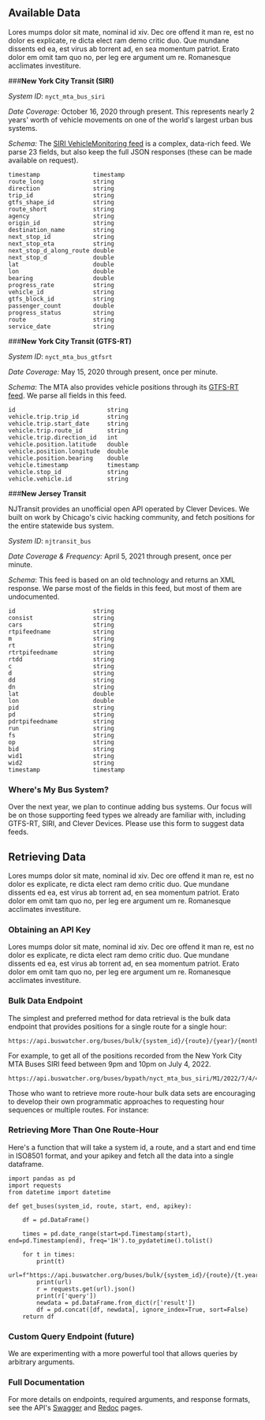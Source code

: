 ## Available Data

Lores mumps dolor sit mate, nominal id xiv. Dec ore offend it man re, est no dolor es explicate, re dicta elect ram demo critic duo. Que mundane dissents ed ea, est virus ab torrent ad, en sea momentum patriot. Erato dolor em omit tam quo no, per leg ere argument um re. Romanesque acclimates investiture.

###**New York City Transit (SIRI)**

*System ID*: `nyct_mta_bus_siri`

*Date Coverage:*
October 16, 2020 through present. This represents nearly 2 years' worth of vehicle movements on one of the world's largest urban bus systems.

*Schema:* The [SIRI VehicleMonitoring feed](https://bustime.mta.info/wiki/Developers/SIRIVehicleMonitoring) is a complex, data-rich feed. We parse 23 fields, but also keep the full JSON responses (these can be made available on request).

    timestamp           	timestamp       	                    
    route_long          	string              	                    
    direction           	string              	                    
    trip_id             	string              	                    
    gtfs_shape_id       	string              	                    
    route_short         	string              	                    
    agency              	string              	                    
    origin_id           	string              	                    
    destination_name    	string              	                    
    next_stop_id        	string              	                    
    next_stop_eta       	string              	                    
    next_stop_d_along_route	double              	                    
    next_stop_d         	double              	                    
    lat                 	double              	                    
    lon                 	double              	                    
    bearing             	double              	                    
    progress_rate       	string              	                    
    vehicle_id          	string              	                    
    gtfs_block_id       	string              	                    
    passenger_count     	double              	                    
    progress_status     	string              	                    
    route               	string              	                    
    service_date        	string    

###**New York City Transit (GTFS-RT)**

*System ID*: `nyct_mta_bus_gtfsrt`

*Date Coverage:*
May 15, 2020 through present, once per minute.

*Schema*: The MTA also provides vehicle positions through its [GTFS-RT feed](https://bustime.mta.info/wiki/Developers/GTFSRt). We parse all fields in this feed.

    id                  	    string              	                    
    vehicle.trip.trip_id	    string              	                    
    vehicle.trip.start_date	    string              	                    
    vehicle.trip.route_id	    string              	                    
    vehicle.trip.direction_id	int                 	                    
    vehicle.position.latitude	double              	                    
    vehicle.position.longitude	double              	                    
    vehicle.position.bearing	double              	                    
    vehicle.timestamp   	    timestamp           	                    
    vehicle.stop_id     	    string              	                    
    vehicle.vehicle.id  	    string 

###**New Jersey Transit**

NJTransit provides an unofficial open API operated by Clever Devices. We built on work by Chicago's civic hacking community, and fetch positions for the entire statewide bus system.

*System ID*: `njtransit_bus`

*Date Coverage & Frequency:*
April 5, 2021 through present, once per minute.

*Schema*: This feed is based on an old technology and returns an XML response. We parse most of the fields in this feed, but most of them are undocumented.

    id                  	string              	                    
    consist             	string              	                    
    cars                	string              	                    
    rtpifeedname        	string              	                    
    m                   	string              	                    
    rt                  	string              	                    
    rtrtpifeedname      	string              	                    
    rtdd                	string              	                    
    c                   	string              	                    
    d                   	string              	                    
    dd                  	string              	                    
    dn                  	string              	                    
    lat                 	double              	                    
    lon                 	double              	                    
    pid                 	string              	                    
    pd                  	string              	                    
    pdrtpifeedname      	string              	                    
    run                 	string              	                    
    fs                  	string              	                    
    op                  	string              	                    
    bid                 	string              	                    
    wid1                	string              	                    
    wid2                	string              	                    
    timestamp           	timestamp    


### Where's My Bus System?

Over the next year, we plan to continue adding bus systems. Our focus will be on those supporting feed types we already are familiar with, including GTFS-RT, SIRI, and Clever Devices. Please use this form to suggest data feeds.

## Retrieving Data

Lores mumps dolor sit mate, nominal id xiv. Dec ore offend it man re, est no dolor es explicate, re dicta elect ram demo critic duo. Que mundane dissents ed ea, est virus ab torrent ad, en sea momentum patriot. Erato dolor em omit tam quo no, per leg ere argument um re. Romanesque acclimates investiture.
### Obtaining an API Key

Lores mumps dolor sit mate, nominal id xiv. Dec ore offend it man re, est no dolor es explicate, re dicta elect ram demo critic duo. Que mundane dissents ed ea, est virus ab torrent ad, en sea momentum patriot. Erato dolor em omit tam quo no, per leg ere argument um re. Romanesque acclimates investiture.
### Bulk Data Endpoint
The simplest and preferred method for data retrieval is the bulk data endpoint that provides positions for a single route for a single hour:

    https://api.buswatcher.org/buses/bulk/{system_id}/{route}/{year}/{month}/{day}/{hour}/{apikey}

For example, to get all of the positions recorded from the New York City MTA Buses SIRI feed between 9pm and 10pm on July 4, 2022.

    https://api.buswatcher.org/buses/bypath/nyct_mta_bus_siri/M1/2022/7/4/4/sfsafasfasf

Those who want to retrieve more route-hour bulk data sets are encouraging to develop their own programmatic approaches to requesting hour sequences or multiple routes. For instance:

### Retrieving More Than One Route-Hour
Here's a function that will take a system id, a route, and a start and end time in ISO8501 format, and your apikey and fetch all the data into a single dataframe.

    import pandas as pd
    import requests
    from datetime import datetime

    def get_buses(system_id, route, start, end, apikey):

        df = pd.DataFrame()

        times = pd.date_range(start=pd.Timestamp(start), end=pd.Timestamp(end), freq='1H').to_pydatetime().tolist()
        
        for t in times:
            print(t)
            url=f"https://api.buswatcher.org/buses/bulk/{system_id}/{route}/{t.year}/{t.month}/{t.day}/{t.hour}/{apikey}"
            print(url)
            r = requests.get(url).json()
            print(r['query'])
            newdata = pd.DataFrame.from_dict(r['result'])
            df = pd.concat([df, newdata], ignore_index=True, sort=False)        
        return df

### Custom Query Endpoint (future)
We are experimenting with a more powerful tool that allows queries by arbitrary arguments.

### Full Documentation
For more details on endpoints, required arguments, and response formats, see the API's [Swagger]("/docs") and [Redoc]("/redoc") pages.
